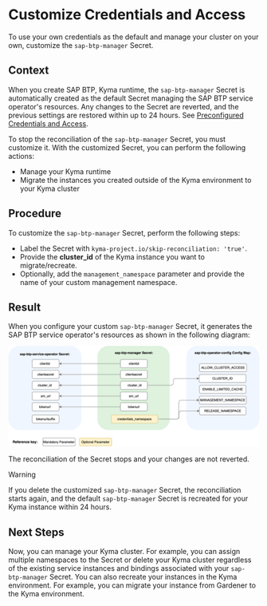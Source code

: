 # Customize Credentials and Access

To use your own credentials as the default and manage your cluster on your own, customize the `sap-btp-manager` Secret.

## Context

When you create SAP BTP, Kyma runtime, the `sap-btp-manager` Secret is automatically created as the default Secret managing the SAP BTP service operator's resources. 
Any changes to the Secret are reverted, and the previous settings are restored within up to 24 hours.
See [Preconfigured Credentials and Access](03-10-preconfigured-secret.md).

To stop the reconciliation of the `sap-btp-manager` Secret, you must customize it. With the customized Secret, you can perform the following actions:

* Manage your Kyma runtime
* Migrate the instances you created outside of the Kyma environment to your Kyma cluster

## Procedure

To customize the `sap-btp-manager` Secret, perform the following steps:

* Label the Secret with `kyma-project.io/skip-reconciliation: 'true'`.
* Provide the **cluster_id** of <!-- or Provide the credentials of???--> the Kyma instance you want to migrate/recreate.
* Optionally, add the `management_namespace` parameter <!--to the `data` object--> and provide the name of your custom management namespace.

## Result

When you configure your custom `sap-btp-manager` Secret, it generates the SAP BTP service operator's resources as shown in the following diagram:

![Customized module credentials](../assets/module_credentials_customized.drawio.svg)

The reconciliation of the Secret stops and your changes are not reverted.

> [!WARNING]
> If you delete the customized `sap-btp-manager` Secret, the reconciliation starts again, and the default `sap-btp-manager` Secret is recreated for your Kyma instance within 24 hours.

## Next Steps

Now, you can manage your Kyma cluster. For example, you can assign multiple namespaces to the Secret or delete your Kyma cluster regardless of the existing service instances and bindings associated with your `sap-btp-manager` Secret.
You can also recreate your instances in the Kyma environment. For example, you can migrate your instance from Gardener to the Kyma environment.